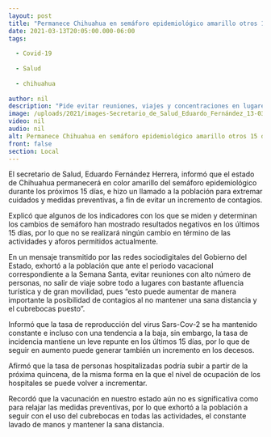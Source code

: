 ```yaml
---
layout: post
title: "Permanece Chihuahua en semáforo epidemiológico amarillo otros 15 días"
date: 2021-03-13T20:05:00.000-06:00
tags:
  
  - Covid-19
  
  - Salud
  
  - chihuahua
  
author: nil
description: "Pide evitar reuniones, viajes y concentraciones en lugares turísticos por el periodo vacacional correspondiente a la Semana Santa"
image: /uploads/2021/images-Secretario_de_Salud_Eduardo_Fernández_13-03-2021_1.jpeg
video: nil
audio: nil
alt: Permanece Chihuahua en semáforo epidemiológico amarillo otros 15 días
front: false
section: Local
---
```


El secretario de Salud, Eduardo Fernández Herrera, informó que el estado de Chihuahua permanecerá en color amarillo del semáforo epidemiológico durante los próximos 15 días, e hizo un llamado a la población para extremar cuidados y medidas preventivas, a fin de evitar un incremento de contagios.

Explicó que algunos de los indicadores con los que se miden y determinan los cambios de semáforo han mostrado resultados negativos en los últimos 15 días, por lo que no se realizará ningún cambio en término de las actividades y aforos permitidos actualmente.

En un mensaje transmitido por las redes sociodigitales del Gobierno del Estado, exhortó a la población que ante el periodo vacacional correspondiente a la Semana Santa, evitar reuniones con alto número de personas, no salir de viaje sobre todo a lugares con bastante afluencia turística y de gran movilidad, pues “esto puede aumentar de manera importante la posibilidad de contagios al no mantener una sana distancia y el cubrebocas puesto”.

Informó que la tasa de reproducción del virus Sars-Cov-2 se ha mantenido constante e incluso con una tendencia a la baja, sin embargo, la tasa de incidencia mantiene un leve repunte en los últimos 15 días, por lo que de seguir en aumento puede generar también un incremento en los decesos.

Afirmó que la tasa de personas hospitalizadas podría subir a partir de la próxima quincena, de la misma forma en la que el nivel de ocupación de los hospitales se puede volver a incrementar.

Recordó que la vacunación en nuestro estado aún no es significativa como para relajar las medidas preventivas, por lo que exhortó a la población a seguir con el uso del cubrebocas en todas las actividades, el constante lavado de manos y mantener la sana distancia.